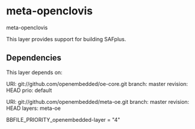 meta-openclovis
===============

meta-openclovis

This layer provides support for building SAFplus.

Dependencies
------------
This layer depends on:

URI: git://github.com/openembedded/oe-core.git
branch: master
revision: HEAD
prio: default

URI: git://github.com/openembedded/meta-oe.git
branch: master
revision: HEAD
layers: meta-oe

BBFILE_PRIORITY_openembedded-layer = "4"

